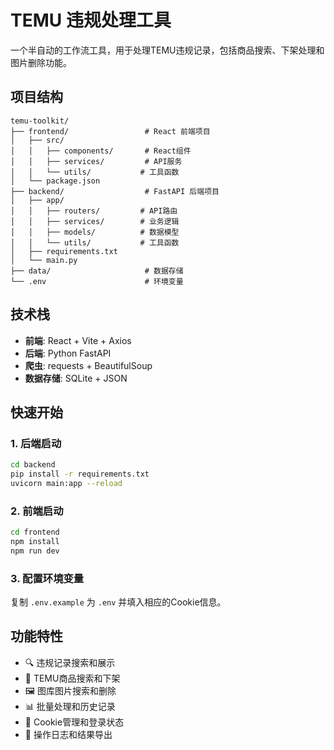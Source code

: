 # TEMU 违规处理工具

一个半自动的工作流工具，用于处理TEMU违规记录，包括商品搜索、下架处理和图片删除功能。

## 项目结构

```
temu-toolkit/
├── frontend/                 # React 前端项目
│   ├── src/
│   │   ├── components/       # React组件
│   │   ├── services/         # API服务
│   │   └── utils/           # 工具函数
│   └── package.json
├── backend/                  # FastAPI 后端项目
│   ├── app/
│   │   ├── routers/         # API路由
│   │   ├── services/        # 业务逻辑
│   │   ├── models/          # 数据模型
│   │   └── utils/           # 工具函数
│   ├── requirements.txt
│   └── main.py
├── data/                     # 数据存储
└── .env                      # 环境变量
```

## 技术栈

- **前端**: React + Vite + Axios
- **后端**: Python FastAPI
- **爬虫**: requests + BeautifulSoup
- **数据存储**: SQLite + JSON

## 快速开始

### 1. 后端启动
```bash
cd backend
pip install -r requirements.txt
uvicorn main:app --reload
```

### 2. 前端启动
```bash
cd frontend
npm install
npm run dev
```

### 3. 配置环境变量
复制 `.env.example` 为 `.env` 并填入相应的Cookie信息。

## 功能特性

- 🔍 违规记录搜索和展示
- 🛒 TEMU商品搜索和下架
- 🖼️ 图库图片搜索和删除
- 📊 批量处理和历史记录
- 🔐 Cookie管理和登录状态
- 📝 操作日志和结果导出 